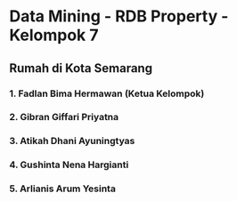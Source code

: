# Data Mining - RDB Property - Kelompok 7
## Rumah di Kota Semarang
### 1. Fadlan Bima Hermawan (Ketua Kelompok)
### 2. Gibran Giffari Priyatna
### 3. Atikah Dhani Ayuningtyas 
### 4. Gushinta Nena Hargianti
### 5. Arlianis Arum Yesinta
